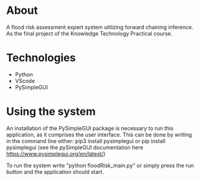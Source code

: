 # About
A flood risk assessment expert system utilizing forward chaining inference. 
As the final project of the Knowledge Technology Practical course.

# Technologies
* Python
* VScode
* PySimpleGUI
  
# Using the system
An installation of the PySimpleGUI package is necessary to run this application, as it comprises the user interface. This can be done by writing in the command line either: pip3 install pysimplegui  or pip install pysimplegui  (see the pySimpleGUI documentation here https://www.pysimplegui.org/en/latest/)

To run the system write "python floodRisk_main.py" or simply press the run button and the application should start.
